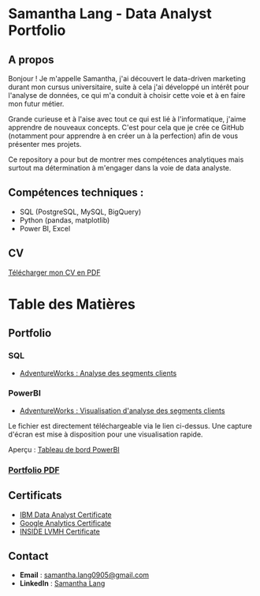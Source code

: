 # Samantha Lang - Data Analyst Portfolio

## A propos

Bonjour ! Je m'appelle Samantha, j'ai découvert le data-driven marketing durant mon cursus universitaire, suite à cela j'ai développé un intérêt pour l'analyse de données, ce qui m'a conduit à choisir cette voie et à en faire mon futur métier.

Grande curieuse et à l'aise avec tout ce qui est lié à l'informatique, j'aime apprendre de nouveaux concepts. C'est pour cela que je crée ce GitHub (notamment pour apprendre à en créer un à la perfection) afin de vous présenter mes projets.

Ce repository a pour but de montrer mes compétences analytiques mais surtout ma détermination à m'engager dans la voie de data analyste.

## Compétences techniques :
- SQL (PostgreSQL, MySQL, BigQuery)
- Python (pandas, matplotlib)
- Power BI, Excel


## CV
[Télécharger mon CV en PDF](projet/assets/CV_SLANG.pdf)


# Table des Matières

## Portfolio
### SQL
- [AdventureWorks : Analyse des segments clients](projet/data/SQL/https://github.com/samanthalang/projet1/blob/main/SQL/adventureworks_segment_clients.sql)

### PowerBI
- [AdventureWorks : Visualisation d'analyse des segments clients](https://github.com/samanthalang/projet1/blob/main/PowerBI/adventureworks_segment_clients.pbix)

Le fichier est directement téléchargeable via le lien ci-dessus. Une capture d'écran est mise à disposition pour une visualisation rapide.

Aperçu : [Tableau de bord PowerBI](https://github.com/samanthalang/projet1/blob/main/Images/adventureworks.png)

### [Portfolio PDF](portfolio_SLANG.pdf)

## Certificats
- [IBM Data Analyst Certificate](projet/assets/IBM_Certificate1.pdf)
- [Google Analytics Certificate](projet/assets/Google_Certificate.pdf)
- [INSIDE LVMH Certificate](projet/assets/INSIDELVMH.pdf)

## Contact

- **Email** : [samantha.lang0905@gmail.com](mailto:samantha.lang0905@gmail.com)
- **LinkedIn** : [Samantha Lang](https://www.linkedin.com/in/samantha-lang-a265091b9/)